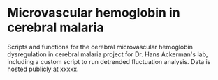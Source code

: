 # Microvascular hemoglobin in cerebral malaria
Scripts and functions for the cerebral microvascular hemoglobin dysregulation in cerebral malaria project for Dr. Hans Ackerman's lab, including a custom script to run detrended fluctuation analysis. Data is hosted publicly at xxxxx.
